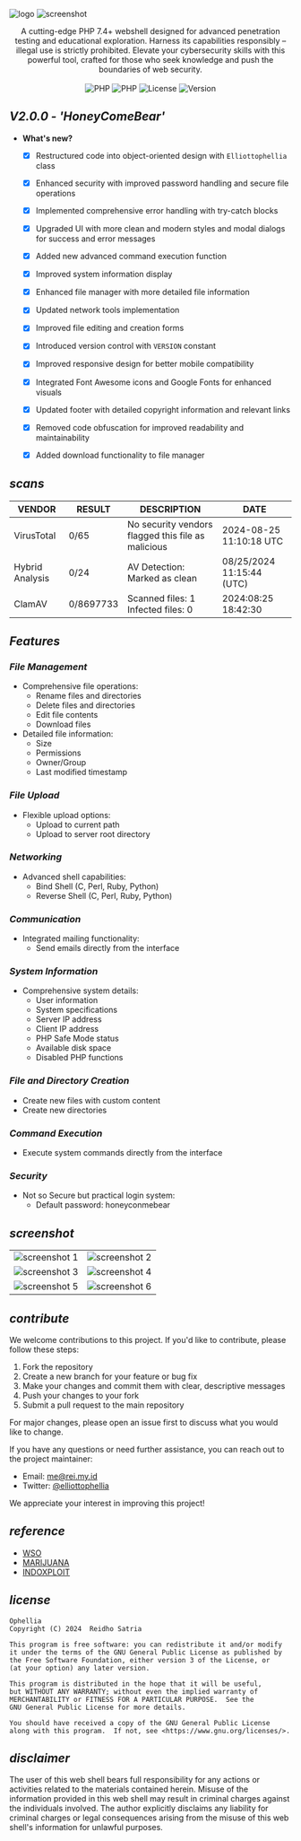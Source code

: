 ![logo](/assets/images/ophellia.png)
![screenshot](/assets/images/2.png)

<p align="center">
A cutting-edge PHP 7.4+ webshell designed for advanced penetration testing and educational exploration. Harness its capabilities responsibly – illegal use is strictly prohibited. Elevate your cybersecurity skills with this powerful tool, crafted for those who seek knowledge and push the boundaries of web security.<br/><br/>
<img src="https://img.shields.io/badge/PHP-7.4.X-bf616a?style=flat-square" alt="PHP"/>
<img src="https://img.shields.io/badge/PHP-8.X.X-88c0d0?style=flat-square" alt="PHP"/>
<img src="https://img.shields.io/badge/LICENSE-GPL3.0-ebcb8b?style=flat-square" alt="License"/>
<img src="https://img.shields.io/badge/VERSION-2.0.0-a3be8c?style=flat-square" alt="Version"/>
</p>

## _V2.0.0 - 'HoneyComeBear'_

- **What's new?**
  - [x] Restructured code into object-oriented design with `Elliottophellia` class
  - [x] Enhanced security with improved password handling and secure file operations
  - [x] Implemented comprehensive error handling with try-catch blocks
  - [x] Upgraded UI with more clean and modern styles and modal dialogs for success and error messages
  - [x] Added new advanced command execution function
  - [x] Improved system information display
  - [x] Enhanced file manager with more detailed file information
  - [x] Updated network tools implementation
  - [x] Improved file editing and creation forms
  - [x] Introduced version control with `VERSION` constant
  - [x] Improved responsive design for better mobile compatibility
  - [x] Integrated Font Awesome icons and Google Fonts for enhanced visuals
  - [x] Updated footer with detailed copyright information and relevant links
  - [x] Removed code obfuscation for improved readability and maintainability
  - [x] Added download functionality to file manager


## _scans_

| VENDOR | RESULT | DESCRIPTION | DATE |
|--------|--------|-------------| -----|
| VirusTotal | 0/65 | No security vendors flagged this file as malicious | 2024-08-25 11:10:18 UTC |
| Hybrid Analysis | 0/24 | AV Detection: Marked as clean | 08/25/2024 11:15:44 (UTC) |
| ClamAV | 0/8697733 | Scanned files: 1 Infected files: 0 | 2024:08:25 18:42:30 |

## _Features_

### _File Management_
- Comprehensive file operations:
  - Rename files and directories
  - Delete files and directories
  - Edit file contents
  - Download files
- Detailed file information:
  - Size
  - Permissions
  - Owner/Group
  - Last modified timestamp

### _File Upload_
- Flexible upload options:
  - Upload to current path
  - Upload to server root directory

### _Networking_
- Advanced shell capabilities:
  - Bind Shell (C, Perl, Ruby, Python)
  - Reverse Shell (C, Perl, Ruby, Python)

### _Communication_
- Integrated mailing functionality:
  - Send emails directly from the interface

### _System Information_
- Comprehensive system details:
  - User information
  - System specifications
  - Server IP address
  - Client IP address
  - PHP Safe Mode status
  - Available disk space
  - Disabled PHP functions

### _File and Directory Creation_
- Create new files with custom content
- Create new directories

### _Command Execution_
- Execute system commands directly from the interface

### _Security_
- Not so Secure but practical login system:
  - Default password: honeyconmebear

## _screenshot_

|   |   |
|------------|------------|
| ![screenshot 1](/assets/images/1.png) | ![screenshot 2](/assets/images/2.png) |
| ![screenshot 3](/assets/images/3.png) | ![screenshot 4](/assets/images/4.png) |
| ![screenshot 5](/assets/images/5.png) | ![screenshot 6](/assets/images/6.png) |

## _contribute_

We welcome contributions to this project. If you'd like to contribute, please follow these steps:

1. Fork the repository
2. Create a new branch for your feature or bug fix
3. Make your changes and commit them with clear, descriptive messages
4. Push your changes to your fork
5. Submit a pull request to the main repository

For major changes, please open an issue first to discuss what you would like to change.

If you have any questions or need further assistance, you can reach out to the project maintainer:

- Email: [me@rei.my.id](mailto:me@rei.my.id)
- Twitter: [@elliottophellia](https://twitter.com/elliottophellia)

We appreciate your interest in improving this project!

## _reference_

- [WSO](https://github.com/mIcHyAmRaNe/wso-webshell)
- [MARIJUANA](https://github.com/0x5a455553/MARIJUANA)
- [INDOXPLOIT](https://github.com/linuxsec/indoxploit-shell)

## _license_

```
Ophellia
Copyright (C) 2024  Reidho Satria

This program is free software: you can redistribute it and/or modify
it under the terms of the GNU General Public License as published by
the Free Software Foundation, either version 3 of the License, or
(at your option) any later version.

This program is distributed in the hope that it will be useful,
but WITHOUT ANY WARRANTY; without even the implied warranty of
MERCHANTABILITY or FITNESS FOR A PARTICULAR PURPOSE.  See the
GNU General Public License for more details.

You should have received a copy of the GNU General Public License
along with this program.  If not, see <https://www.gnu.org/licenses/>.
```

## _disclaimer_

The user of this web shell bears full responsibility for any actions or activities related to the materials contained herein. Misuse of the information provided in this web shell may result in criminal charges against the individuals involved. The author explicitly disclaims any liability for criminal charges or legal consequences arising from the misuse of this web shell's information for unlawful purposes.